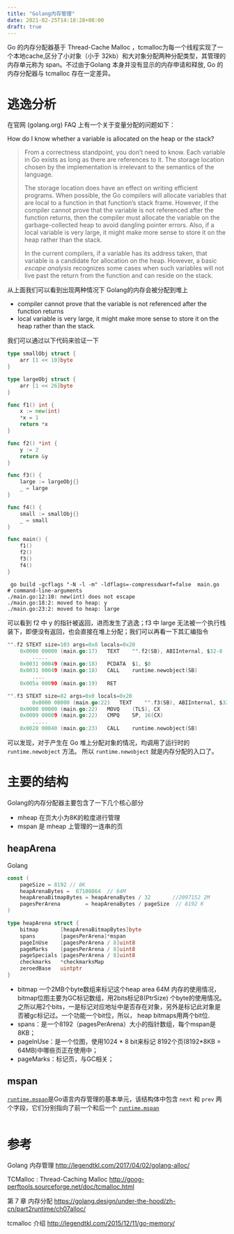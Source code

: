```yaml
---
title: "Golang内存管理"
date: 2021-02-25T14:18:28+08:00
draft: true
---
```


Go 的内存分配器基于 Thread-Cache Malloc ，tcmalloc为每一个线程实现了一个本地cache,区分了小对象（小于 32kb）和大对象分配两种分配类型，其管理的内存单元称为 span。不过由于Golang 本身并没有显示的内存申请和释放, Go 的内存分配器与 tcmalloc 存在一定差异。

# 逃逸分析

在官网 (golang.org) FAQ 上有一个关于变量分配的问题如下：

How do I know whether a variable is allocated on the heap or the stack?

> From a correctness standpoint, you don’t need to know. Each variable in Go exists as long as there are references to it. The storage location chosen by the implementation is irrelevant to the semantics of the language.
>
> The storage location does have an effect on writing efficient programs. When possible, the Go compilers will allocate variables that are local to a function in that function’s stack frame. However, if the compiler cannot prove that the variable is not referenced after the function returns, then the compiler must allocate the variable on the garbage-collected heap to avoid dangling pointer errors. Also, if a local variable is very large, it might make more sense to store it on the heap rather than the stack.
>
> In the current compilers, if a variable has its address taken, that variable is a candidate for allocation on the heap. However, a basic *escape analysis* recognizes some cases when such variables will not live past the return from the function and can reside on the stack.

从上面我们可以看到出现两种情况下 Golang的内存会被分配到堆上

- compiler cannot prove that the variable is not referenced after the function returns
- local variable is very large, it might make more sense to store it on the heap rather than the stack.



我们可以通过以下代码来验证一下

```go
type smallObj struct {
	arr [1 << 10]byte
}

type largeObj struct {
	arr [1 << 26]byte
}

func f1() int {
	x := new(int)
	*x = 1
	return *x
}

func f2() *int {
	y := 2
	return &y
}

func f3() {
	large := largeObj{}
	_ = large
}

func f4() {
	small := smallObj{}
	_ = small
}

func main() {
	f1()
	f2()
	f3()
	f4()
}
```


```shell
 go build -gcflags "-N -l -m" -ldflags=-compressdwarf=false  main.go
# command-line-arguments
./main.go:12:10: new(int) does not escape
./main.go:18:2: moved to heap: y
./main.go:23:2: moved to heap: large
```

可以看到 f2 中 y 的指针被返回，进而发生了逃逸；f3 中 large 无法被一个执行栈装下，即便没有返回，也会直接在堆上分配；我们可以再看一下其汇编指令
```go
"".f2 STEXT size=103 args=0x8 locals=0x20
    0x0000 00000 (main.go:17)   TEXT    "".f2(SB), ABIInternal, $32-8
		.....
    0x0031 00049 (main.go:18)   PCDATA  $1, $0
    0x0031 00049 (main.go:18)   CALL    runtime.newobject(SB)
		....
    0x005a 00090 (main.go:19)   RET 
```
```go
"".f3 STEXT size=82 args=0x0 locals=0x20
		0x0000 00000 (main.go:22)   TEXT    "".f3(SB), ABIInternal, $32-0
    0x0000 00000 (main.go:22)   MOVQ    (TLS), CX
    0x0009 00009 (main.go:22)   CMPQ    SP, 16(CX)
		.....
    0x0028 00040 (main.go:23)   CALL    runtime.newobject(SB)
````

可以发现，对于产生在 Go 堆上分配对象的情况，均调用了运行时的 `runtime.newobject` 方法。 所以 `runtime.newobject` 就是内存分配的入口了。



# 主要的结构

Golang的内存分配器主要包含了一下几个核心部分

- mheap  在页大小为8K的粒度进行管理
- mspan 是 mheap 上管理的一连串的页

## heapArena 

Golang

```go
const (
	pageSize = 8192 // 8K
	heapArenaBytes =  67108864  // 64M 
	heapArenaBitmapBytes = heapArenaBytes / 32       //2097152 2M 
	pagesPerArena        = heapArenaBytes / pageSize  // 8192 K 
)

type heapArena struct {
	bitmap       [heapArenaBitmapBytes]byte
	spans        [pagesPerArena]*mspan      
	pageInUse    [pagesPerArena / 8]uint8
	pageMarks    [pagesPerArena / 8]uint8
	pageSpecials [pagesPerArena / 8]uint8
	checkmarks   *checkmarksMap
	zeroedBase   uintptr
} 
```

- bitmap 一个2MB个byte数组来标记这个heap area 64M 内存的使用情况，bitmap位图主要为GC标记数组，用2bits标记8(PtrSize) 个byte的使用情况。之所以用2个bits，一是标记对应地址中是否存在对象，另外是标记此对象是否被gc标记过。一个功能一个bit位，所以， heap bitmaps用两个bit位. 
- spans：是一个8192（pagesPerArena）大小的指针数组，每个mspan是8KB；
- pageInUse：是一个位图，使用1024 * 8 bit来标记 8192个页(8192*8KB = 64MB)中哪些页正在使用中；
- pageMarks：标记页，与GC相关；

## mspan 

 [`runtime.mspan`](https://draveness.me/golang/tree/runtime.mspan)是Go语言内存管理的基本单元，该结构体中包含 `next` 和 `prev` 两个字段，它们分别指向了前一个和后一个 [`runtime.mspan`](https://draveness.me/golang/tree/runtime.mspan)



```

```



# 参考





Golang 内存管理 http://legendtkl.com/2017/04/02/golang-alloc/

TCMalloc : Thread-Caching Malloc  http://goog-perftools.sourceforge.net/doc/tcmalloc.html

第 7 章 内存分配 https://golang.design/under-the-hood/zh-cn/part2runtime/ch07alloc/

tcmalloc 介绍 http://legendtkl.com/2015/12/11/go-memory/

